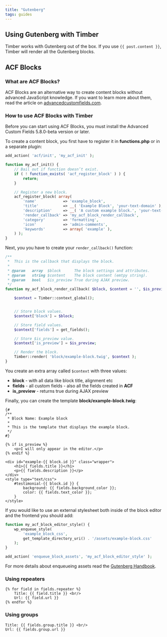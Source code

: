 ```yaml
---
title: "Gutenberg"
tags: guides
---
```


## Using Gutenberg with Timber

Timber works with Gutenberg out of the box. If you use `{{ post.content }}`, Timber will render all the Gutenberg blocks.

## ACF Blocks

### What are ACF Blocks?

ACF Blocks are an alternative way to create content blocks without advanced JavaScript knowledge. If you want to learn more about them, read the article on [advancedcustomfields.com](https://www.advancedcustomfields.com/blog/acf-5-8-introducing-acf-blocks-for-gutenberg/).

### How to use ACF Blocks with Timber

Before you can start using ACF Blocks, you must install the Advanced Custom Fields 5.8.0-beta version or later.

To create a content block, you first have to register it in **functions.php** or in a separate plugin:

```php
add_action( 'acf/init', 'my_acf_init' );

function my_acf_init() {
    // Bail out if function doesn’t exist.
    if ( ! function_exists( 'acf_register_block' ) ) {
        return;
    }

    // Register a new block.
    acf_register_block( array(
        'name'            => 'example_block',
        'title'           => __( 'Example Block', 'your-text-domain' ),
        'description'     => __( 'A custom example block.', 'your-text-domain' ),
        'render_callback' => 'my_acf_block_render_callback',
        'category'        => 'formatting',
        'icon'            => 'admin-comments',
        'keywords'        => array( 'example' ),
    ) );
}
```

Next, you you have to create your `render_callback()` function:

```php
/**
 *  This is the callback that displays the block.
 *  
 * @param   array  $block      The block settings and attributes.
 * @param   string $content    The block content (emtpy string).
 * @param   bool   $is_preview True during AJAX preview.
 */
function my_acf_block_render_callback( $block, $content = '', $is_preview = false ) {

    $context = Timber::context_global();


    // Store block values.
    $context['block'] = $block;

    // Store field values.
    $context['fields'] = get_fields();

    // Store $is_preview value.
    $context['is_preview'] = $is_preview;

    // Render the block.
    Timber::render( 'block/example-block.twig', $context );
}
```

You create an extra array called `$context` with three values:
- **block** - with all data like block title, alignment etc
- **fields** - all custom fields - also all the fields created in **ACF**
- **is_preview** - returns true during AJAX preview

Finally, you can create the template **block/example-block.twig**:

```twig
{#
/**
 * Block Name: Example block
 *
 * This is the template that displays the example block.
 */
#}

{% if is_preview %}
    <p>I will only appear in the editor.</p>
{% endif %}

<div id="example-{{ block.id }}" class="wrapper">
    <h1>{{ fields.title }}</h1>
    <p>{{ fields.description }}</p>
</div>
<style type="text/css">
    #testimonial-{{ block.id }} {
        background: {{ fields.background_color }};
        color: {{ fields.text_color }};
    }
</style>
```

If you would like to use an external stylesheet both inside of the block editor and the frontend you should add:

```php
function my_acf_block_editor_style() {
    wp_enqueue_style(
        'example_block_css',
        get_template_directory_uri() . '/assets/example-block.css'
    );
}

add_action( 'enqueue_block_assets', 'my_acf_block_editor_style' );
```

For more details about enqueueing assets read the [Gutenberg Handbook](https://wordpress.org/gutenberg/handbook/blocks/applying-styles-with-stylesheets/#enqueueing-editor-only-block-assets).

### Using repeaters

```
{% for field in fields.repeater %}
    Title: {{ field.title }} <br/>
    Url: {{ field.url }}
{% endfor %}
```

### Using groups

```
Title: {{ fields.group.title }} <br/>
Url: {{ fields.group.url }}
```
